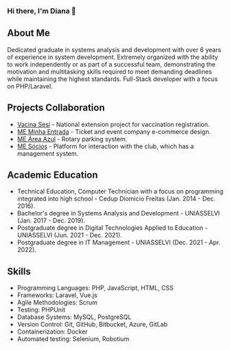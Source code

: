 ### Hi there, I'm Diana 👋

## About Me
Dedicated graduate in systems analysis and development with over 6 years of experience in system development. Extremely organized with the ability to work independently or as part of a successful team, demonstrating the motivation and multitasking skills required to meet demanding deadlines while maintaining the highest standards. 
Full-Stack developer with a focus on PHP/Laravel.

## Projects Collaboration
- [Vacina Sesi](https://vacinasesi.com.br/) - National extension project for vaccination registration.
- [ME Minha Entrada](https://minhaentrada.com.br/) - Ticket and event company e-commerce design.
- [ME Área Azul](https://meareaazul.com.br/) - Rotary parking system.
- [ME Sócios](https://solucoesme.com.br/sistemas-para-o-seu-negocio/mesocios/) - Platform for interaction with the club, which has a management system.

## Academic Education
- Technical Education, Computer Technician with a focus on programming integrated into high school - Cedup Diomicio Freitas (Jan. 2014 - Dec. 2016).
- Bachelor's degree in Systems Analysis and Development - UNIASSELVI (Jan. 2017 - Dec. 2019).
- Postgraduate degree in Digital Technologies Applied to Education - UNIASSELVI (Jun. 2021 - Dec. 2021).
- Postgraduate degree in IT Management - UNIASSELVI (Dec. 2021 - Apr. 2022).

## Skills
- Programming Languages: PHP, JavaScript, HTML, CSS
- Frameworks: Laravel, Vue.js
- Agile Methodologies: Scrum
- Testing: PHPUnit
- Database Systems: MySQL, PostgreSQL
- Version Control: Git, GitHub, Bitbucket, Azure, GitLab
- Containerization: Docker
- Automated testing: Selenium, Robotium
